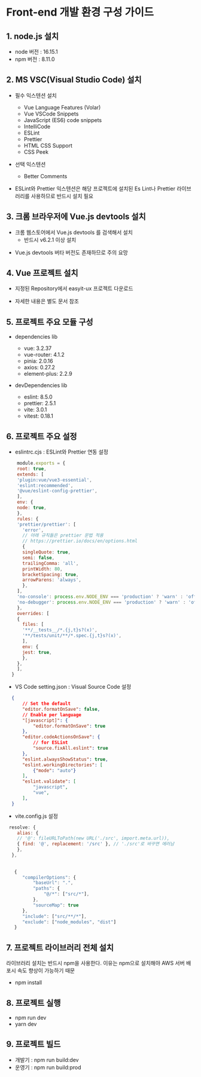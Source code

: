 # Front-end 개발 환경 구성 가이드

## 1. node.js 설치

  - node 버전 : 16.15.1
  - npm 버전  : 8.11.0

    
## 2. MS VSC(Visual Studio Code) 설치

  - 필수 익스텐션 설치
    + Vue Language Features (Volar)
    + Vue VSCode Snippets
    + JavaScript (ES6) code snippets
    + IntelliCode
    + ESLint
    + Prettier
    + HTML CSS Support
    + CSS Peek

    
  - 선택 익스텐션 
    + Better Comments

  * ESLint와 Prettier 익스텐션은 해당 프로젝트에 설치된 Es Lint나 Prettier 라이브러리를
     사용하므로 반드시 설치 필요

## 3. 크롬 브라우저에 Vue.js devtools 설치

  - 크롬 웹스토어에서 Vue.js devtools 를 검색해서 설치
    + 반드시 v6.2.1 이상 설치
  * Vue.js devtools 버타 버전도 존재하므로 주의 요망

## 4. Vue 프로젝트 설치

  - 지정된 Repository에서 easyit-ux 프로젝트 다운로드
  * 자세한 내용은 별도 문서 참조  

## 5. 프로젝트 주요 모듈 구성

  - dependencies lib
    - vue: 3.2.37
    - vue-router: 4.1.2
    - pinia: 2.0.16
    - axios: 0.27.2
    - element-plus: 2.2.9
    
  - devDependencies lib
    - eslint: 8.5.0
    - prettier: 2.5.1
    - vite: 3.0.1
    - vitest: 0.18.1


## 6. 프로젝트 주요 설정
  
  - eslintrc.cjs : ESLint와 Prettier 연동 설정
```js
    module.exports = {
    root: true,
    extends: [
    'plugin:vue/vue3-essential',
    'eslint:recommended',
    '@vue/eslint-config-prettier',
    ],
    env: {
    node: true,
    },
    rules: {
    'prettier/prettier': [
      'error',
      // 아래 규칙들은 prettier 문법 적용
      // https://prettier.io/docs/en/options.html
      {
      singleQuote: true,
      semi: false,
      trailingComma: 'all',
      printWidth: 80,
      bracketSpacing: true,
      arrowParens: 'always',
      },
    ],
    'no-console': process.env.NODE_ENV === 'production' ? 'warn' : 'off',
    'no-debugger': process.env.NODE_ENV === 'production' ? 'warn' : 'off',
    },
    overrides: [
    {
      files: [
      '**/__tests__/*.{j,t}s?(x)',
      '**/tests/unit/**/*.spec.{j,t}s?(x)',
      ],
      env: {
      jest: true,
      },
    },
    ],
  }
```

  - VS Code setting.json : Visual Source Code 설정
```json    
  {
      // Set the default
      "editor.formatOnSave": false,
      // Enable per language
      "[javascript]": {
          "editor.formatOnSave": true
      },
      "editor.codeActionsOnSave": {
          // for ESLint
          "source.fixAll.eslint": true
      },
      "eslint.alwaysShowStatus": true,
      "eslint.workingDirectories": [
          {"mode": "auto"}
      ],
      "eslint.validate": [
          "javascript",
          "vue",
      ],
  }
```
  
  - vite.config.js 설정
```js 
 resolve: {
    alias: {
    // '@': fileURLToPath(new URL('./src', import.meta.url)),
    { find: '@', replacement: '/src' }, // './src'로 바꾸면 에러남
    },
  },
  
  
   {
      "compilerOptions": {
          "baseUrl": ".",
          "paths": {
              "@/*": ["src/*"],
          },
          "sourceMap": true
      },
      "include": ["src/**/*"],
      "exclude": ["node_modules", "dist"]
   }
```

## 7. 프로젝트 라이브러리 전체 설치
라이브러리 설치는 반드시 npm을 사용한다.
이유는 npm으로 설치해야 AWS 서버 배포시 속도 향상이 가능하기 때문

  - npm install
  
## 8. 프로젝트 실행

  - npm run dev 
  - yarn dev


## 9. 프로젝트 빌드

  - 개발기 : npm run build:dev
  - 운영기 : npm run build:prod
